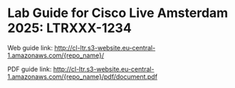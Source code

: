 # Lab Guide for Cisco Live Amsterdam 2025: LTRXXX-1234

Web guide link: http://cl-ltr.s3-website.eu-central-1.amazonaws.com/{repo_name}/

PDF guide link: http://cl-ltr.s3-website.eu-central-1.amazonaws.com/{repo_name}/pdf/document.pdf
